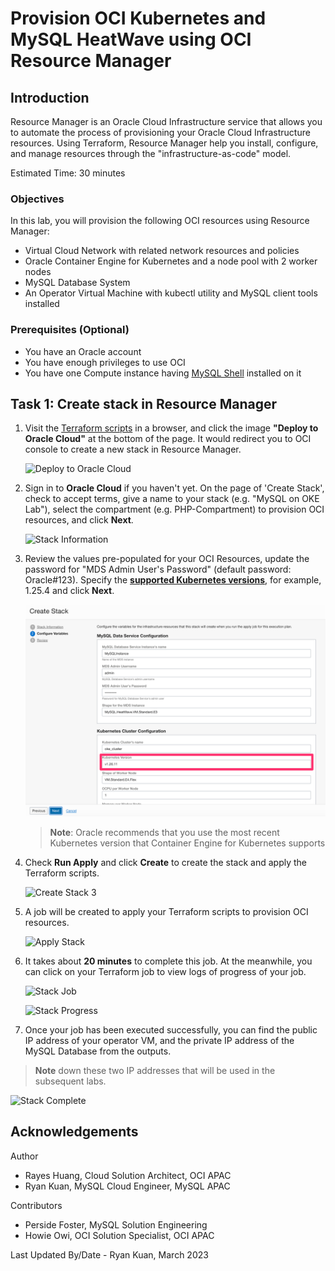 # Provision OCI Kubernetes and MySQL HeatWave using OCI Resource Manager

## Introduction

Resource Manager is an Oracle Cloud Infrastructure service that allows you to automate the process of provisioning your Oracle Cloud Infrastructure resources. Using Terraform, Resource Manager help you install, configure, and manage resources through the "infrastructure-as-code" model.

Estimated Time: 30 minutes

### Objectives

In this lab, you will provision the following OCI resources using Resource Manager:

* Virtual Cloud Network with related network resources and policies
* Oracle Container Engine for Kubernetes and a node pool with 2 worker nodes
* MySQL Database System
* An Operator Virtual Machine with kubectl utility and MySQL client tools installed

### Prerequisites (Optional)

* You have an Oracle account
* You have enough privileges to use OCI
* You have one Compute instance having [MySQL Shell](https://dev.mysql.com/doc/mysql-shell/8.0/en/mysql-shell-install.html) installed on it

## Task 1: Create stack in Resource Manager

1. Visit the [Terraform scripts](https://github.com/rayeswong/terraform-oke-mds) in a browser, and click the image **"Deploy to Oracle Cloud"** at the bottom of the page. It would redirect you to OCI console to create a new stack in Resource Manager.

    ![Deploy to Oracle Cloud](https://oci-resourcemanager-plugin.plugins.oci.oraclecloud.com/latest/deploy-to-oracle-cloud.svg)

2. Sign in to **Oracle Cloud** if you haven't yet. On the page of 'Create Stack', check to accept terms, give a name to your stack (e.g. "MySQL on OKE Lab"), select the compartment (e.g. PHP-Compartment) to provision OCI resources, and click **Next**.

    ![Stack Information](images/resource-manager-stack-info.png)

3. Review the values pre-populated for your OCI Resources, update the password for "MDS Admin User's Password" (default password: Oracle#123). Specify the **[supported Kubernetes versions](https://docs.oracle.com/en-us/iaas/Content/ContEng/Concepts/contengaboutk8sversions.htm)**, for example, 1.25.4 and click **Next**.

    ![Stack Variables](images/resource-manager-stack-variables.png)
    > **Note**: Oracle recommends that you use the most recent Kubernetes version that Container Engine for Kubernetes supports

4. Check **Run Apply** and click **Create** to create the stack and apply the Terraform scripts.

    ![Create Stack 3](images/resource-manager-stack-review.png)

5. A job will be created to apply your Terraform scripts to provision OCI resources.

    ![Apply Stack](images/resource-manager-stack-apply.png)

6. It takes about **20 minutes** to complete this job. At the meanwhile, you can click on your Terraform job to view logs of progress of your job.

    ![Stack Job](images/resource-manager-stack-job.png)

    ![Stack Progress](images/resource-manager-stack-progress.png)

7. Once your job has been executed successfully, you can find the public IP address of your operator VM, and the private IP address of the MySQL Database from the outputs.

>**Note** down these two IP addresses that will be used in the subsequent labs.

  ![Stack Complete](images/resource-manager-stack-complete.png)

## Acknowledgements

Author

* Rayes Huang, Cloud Solution Architect, OCI APAC
* Ryan Kuan, MySQL Cloud Engineer, MySQL APAC

Contributors

* Perside Foster, MySQL Solution Engineering
* Howie Owi, OCI Solution Specialist, OCI APAC

Last Updated By/Date - Ryan Kuan, March 2023
